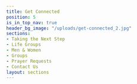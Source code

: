 ```yaml
---
title: Get Connected
position: 5
is_in_top_nav: true
header_bg_image: "/uploads/get-connected_2.jpg"
sections:
- Taking the Next Step
- Life Groups
- Men & Women
- Groups
- Prayer Requests
- Contact Us
layout: sections
---
```


